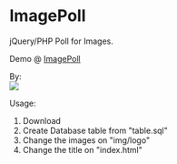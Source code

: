 ImagePoll
=========

jQuery/PHP Poll for Images.

Demo @ <a href="http://henrique.pt/work/demos/poll/" title="ImagePoll Demo">ImagePoll</a>


By:<br>
<img src = "http://henrique.pt/images/logo.png" border = "0">

Usage:

1. Download
2. Create Database table from "table.sql"
3. Change the images on "img/logo"
4. Change the title on "index.html"
